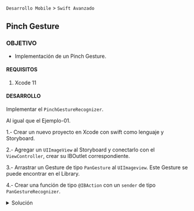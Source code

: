  

`Desarrollo Mobile` > `Swift Avanzado`
	
## Pinch Gesture

### OBJETIVO 

-  Implementación de un Pinch Gesture.

#### REQUISITOS 

1. Xcode 11

#### DESARROLLO

Implementar el `PinchGestureRecognizer`.

Al igual que el Ejemplo-01.

1.- Crear un nuevo proyecto en Xcode con swift como lenguaje y Storyboard.

2.- Agregar un `UIImageView` al Storyboard y conectarlo con el `ViewController`, crear su IBOutlet correspondiente.

3.- Arrastrar un Gesture de tipo `PanGesture` al `UIImageview`. Este Gesture se puede encontrar en el Library.

4.- Crear una función de tipo `@IBAction` con un `sender` de tipo `PanGestureRecognizer`.

<details>
	<summary>Solución</summary>
	<p> La función que va conectada con el Gesture debe tener el parámetro de sender igual al gesture, es decir, si es un Pinch gesture, el parámetro debe ser UIPinchGestureRecognizer.</p>

```
  @IBAction func pinch(recognizer: UIPinchGestureRecognizer) {

   }
```

<p> Obtendremos la escala mediante el recognizer de la función: </p>

```
    let scale = recognizer.scale
```

<p> Mediante el CGAffineTransform crearemos una escala o cambio de tamaño. Luego este nuevo tamaño lo asginaremos al View en cuestión para modificarlo.</p>

```
@IBAction func pinch(recognizer: UIPinchGestureRecognizer) {
    let scale = recognizer.scale
    let transform = CGAffineTransform(scaleX: scale, y: scale)
    self.imageView.transform = transform
    //recognizer.scale = 1
}
```
</details> 
